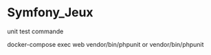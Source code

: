 # Symfony_Jeux

unit test commande 

docker-compose exec web vendor/bin/phpunit  or vendor/bin/phpunit
